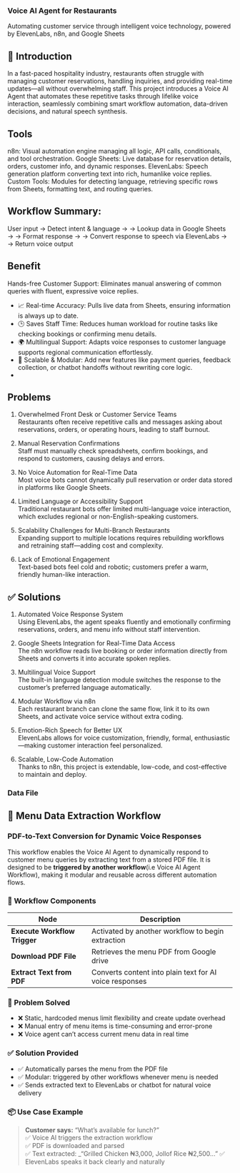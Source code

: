 ### Voice AI Agent for Restaurants

Automating customer service through intelligent voice technology, powered by ElevenLabs, n8n, and Google Sheets

## 📌 Introduction
In a fast-paced hospitality industry, restaurants often struggle with managing customer reservations, handling inquiries, and providing real-time updates—all without overwhelming staff. This project introduces a Voice AI Agent that automates these repetitive tasks through lifelike voice interaction, seamlessly combining smart workflow automation, data-driven decisions, and natural speech synthesis.

## Tools

n8n:  Visual automation engine managing all logic, API calls, conditionals, and tool orchestration.
Google Sheets: Live database for reservation details, orders, customer info, and dynamic responses.
ElevenLabs: Speech generation platform converting text into rich, humanlike voice replies.
Custom Tools: Modules for detecting language, retrieving specific rows from Sheets, formatting text, and routing queries.

## Workflow Summary:
User input → Detect intent & language →
→ Lookup data in Google Sheets →
→ Format response →
→ Convert response to speech via ElevenLabs →
→ Return voice output

## Benefit

Hands-free Customer Support: Eliminates manual answering of common queries with fluent, expressive voice replies.
- 📈 Real-time Accuracy: Pulls live data from Sheets, ensuring information is always up to date.
- 🕒 Saves Staff Time: Reduces human workload for routine tasks like checking bookings or confirming menu details.
- 🌍 Multilingual Support: Adapts voice responses to customer language supports regional communication effortlessly.
- 🔄 Scalable & Modular: Add new features like payment queries, feedback collection, or chatbot handoffs without rewriting core logic.
- 

## Problems

1. Overwhelmed Front Desk or Customer Service Teams  
   Restaurants often receive repetitive calls and messages asking about reservations, orders, or operating hours, leading to staff burnout.

2. Manual Reservation Confirmations  
   Staff must manually check spreadsheets, confirm bookings, and respond to customers, causing delays and errors.

3. No Voice Automation for Real-Time Data  
   Most voice bots cannot dynamically pull reservation or order data stored in platforms like Google Sheets.

4. Limited Language or Accessibility Support  
   Traditional restaurant bots offer limited multi-language voice interaction, which excludes regional or non-English-speaking customers.

5. Scalability Challenges for Multi-Branch Restaurants  
   Expanding support to multiple locations requires rebuilding workflows and retraining staff—adding cost and complexity.

6. Lack of Emotional Engagement  
   Text-based bots feel cold and robotic; customers prefer a warm, friendly human-like interaction.

## ✅ Solutions

1. Automated Voice Response System  
   Using ElevenLabs, the agent speaks fluently and emotionally confirming reservations, orders, and menu info without staff intervention.

2. Google Sheets Integration for Real-Time Data Access  
   The n8n workflow reads live booking or order information directly from Sheets and converts it into accurate spoken replies.

3. Multilingual Voice Support  
   The built-in language detection module switches the response to the customer’s preferred language automatically.

4. Modular Workflow via n8n  
   Each restaurant branch can clone the same flow, link it to its own Sheets, and activate voice service without extra coding.

5. Emotion-Rich Speech for Better UX  
   ElevenLabs allows for voice customization, friendly, formal, enthusiastic—making customer interaction feel personalized.

6. Scalable, Low-Code Automation  
   Thanks to n8n, this project is extendable, low-code, and cost-effective to maintain and deploy.

  ### Data File

   
## 📄 Menu Data Extraction Workflow  
### PDF-to-Text Conversion for Dynamic Voice Responses

This workflow enables the Voice AI Agent to dynamically respond to customer menu queries by extracting text from a stored PDF file. It is designed to be **triggered by another workflow**(i.e Voice AI Agent Workflow), making it modular and reusable across different automation flows.

### 🔧 Workflow Components

| Node                        | Description                                              |
|-----------------------------|----------------------------------------------------------|
| **Execute Workflow Trigger**| Activated by another workflow to begin extraction        |
| **Download PDF File**       | Retrieves the menu PDF from Google drive     |
| **Extract Text from PDF**   | Converts content into plain text for AI voice responses  |

### 🧠 Problem Solved

- ❌ Static, hardcoded menus limit flexibility and create update overhead  
- ❌ Manual entry of menu items is time-consuming and error-prone  
- ❌ Voice agent can’t access current menu data in real time

### ✅ Solution Provided

- ✅ Automatically parses the menu from the PDF file  
- ✅ Modular: triggered by other workflows whenever menu is needed  
- ✅ Sends extracted text to ElevenLabs or chatbot for natural voice delivery

### 📦 Use Case Example

> **Customer says:** “What’s available for lunch?”  
> ✅ Voice AI triggers the extraction workflow  
> ✅ PDF is downloaded and parsed  
> ✅ Text extracted: _“Grilled Chicken ₦3,000, Jollof Rice ₦2,500...”
> ✅ ElevenLabs speaks it back clearly and naturally
